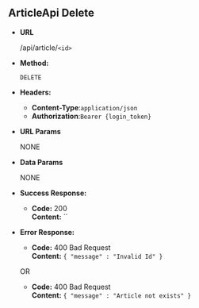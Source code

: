 **ArticleApi Delete**
----
* **URL**

  /api/article/`<id>`

* **Method:**

  `DELETE`
  
* **Headers:**

  * **Content-Type**:`application/json`
  * **Authorization**:`Bearer {login_token}`
  
* **URL Params**

   NONE

* **Data Params**

   NONE

* **Success Response:**
  
  * **Code:** 200 <br />
    **Content:** ``
 
* **Error Response:**

  * **Code:** 400 Bad Request  <br />
    **Content:** `{ "message" : "Invalid Id" }`
    
  OR
  
  * **Code:** 400 Bad Request  <br />
    **Content:** `{ "message" : "Article not exists" }`
  
